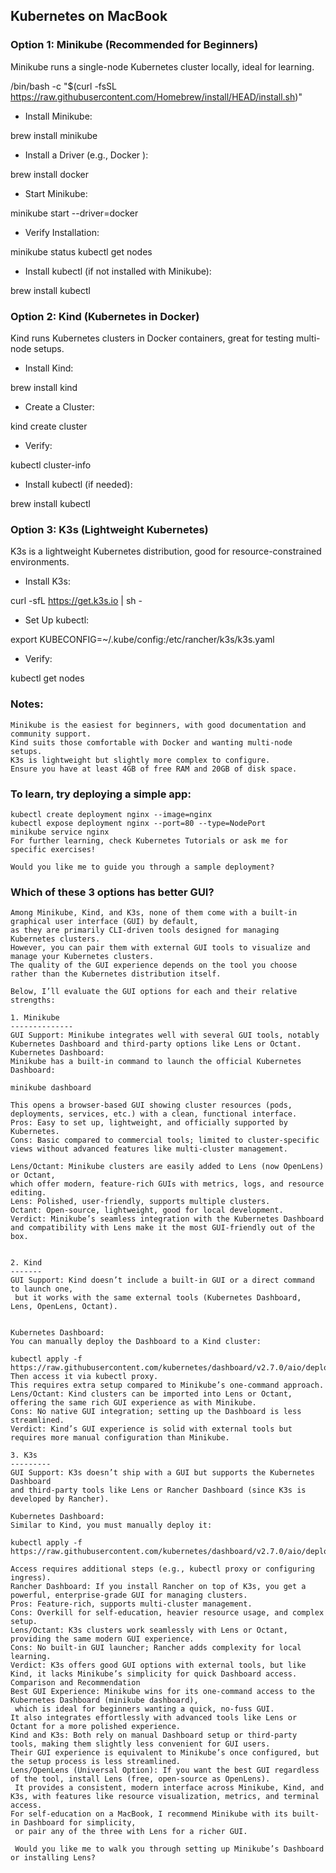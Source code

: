 ## Kubernetes on   MacBook  

### Option 1: Minikube (Recommended for Beginners)
Minikube runs a single-node Kubernetes cluster locally, ideal for learning.
 
/bin/bash -c "$(curl -fsSL https://raw.githubusercontent.com/Homebrew/install/HEAD/install.sh)"

- Install Minikube:
 
brew install minikube

- Install a Driver (e.g., Docker ):
 
brew install docker
 
- Start Minikube:
 
minikube start --driver=docker
 
- Verify Installation:
 
minikube status
kubectl get nodes

- Install kubectl (if not installed with Minikube):
 
brew install kubectl

### Option 2: Kind (Kubernetes in Docker)
Kind runs Kubernetes clusters in Docker containers, great for testing multi-node setups.

- Install Kind:

brew install kind

- Create a Cluster:

kind create cluster

- Verify:

kubectl cluster-info

- Install kubectl (if needed):
 
brew install kubectl

### Option 3: K3s (Lightweight Kubernetes)
K3s is a lightweight Kubernetes distribution, good for resource-constrained environments.

- Install K3s:
 
curl -sfL https://get.k3s.io | sh -

- Set Up kubectl:

export KUBECONFIG=~/.kube/config:/etc/rancher/k3s/k3s.yaml

- Verify:
 
kubectl get nodes


### Notes:
```
Minikube is the easiest for beginners, with good documentation and community support.
Kind suits those comfortable with Docker and wanting multi-node setups.
K3s is lightweight but slightly more complex to configure.
Ensure you have at least 4GB of free RAM and 20GB of disk space.
```

### To learn, try deploying a simple app:
``` 
kubectl create deployment nginx --image=nginx
kubectl expose deployment nginx --port=80 --type=NodePort
minikube service nginx
For further learning, check Kubernetes Tutorials or ask me for specific exercises!

Would you like me to guide you through a sample deployment?
```


### Which of these 3 options has better GUI?

```
Among Minikube, Kind, and K3s, none of them come with a built-in graphical user interface (GUI) by default,
as they are primarily CLI-driven tools designed for managing Kubernetes clusters.
However, you can pair them with external GUI tools to visualize and manage your Kubernetes clusters.
The quality of the GUI experience depends on the tool you choose rather than the Kubernetes distribution itself.

Below, I’ll evaluate the GUI options for each and their relative strengths:

1. Minikube
--------------
GUI Support: Minikube integrates well with several GUI tools, notably Kubernetes Dashboard and third-party options like Lens or Octant.
Kubernetes Dashboard:
Minikube has a built-in command to launch the official Kubernetes Dashboard:

minikube dashboard

This opens a browser-based GUI showing cluster resources (pods, deployments, services, etc.) with a clean, functional interface.
Pros: Easy to set up, lightweight, and officially supported by Kubernetes.
Cons: Basic compared to commercial tools; limited to cluster-specific views without advanced features like multi-cluster management.

Lens/Octant: Minikube clusters are easily added to Lens (now OpenLens) or Octant,
which offer modern, feature-rich GUIs with metrics, logs, and resource editing.
Lens: Polished, user-friendly, supports multiple clusters.
Octant: Open-source, lightweight, good for local development.
Verdict: Minikube’s seamless integration with the Kubernetes Dashboard and compatibility with Lens make it the most GUI-friendly out of the box.


2. Kind
-------
GUI Support: Kind doesn’t include a built-in GUI or a direct command to launch one,
 but it works with the same external tools (Kubernetes Dashboard, Lens, OpenLens, Octant).


Kubernetes Dashboard:
You can manually deploy the Dashboard to a Kind cluster:

kubectl apply -f https://raw.githubusercontent.com/kubernetes/dashboard/v2.7.0/aio/deploy/recommended.yaml
Then access it via kubectl proxy.
This requires extra setup compared to Minikube’s one-command approach.
Lens/Octant: Kind clusters can be imported into Lens or Octant, offering the same rich GUI experience as with Minikube.
Cons: No native GUI integration; setting up the Dashboard is less streamlined.
Verdict: Kind’s GUI experience is solid with external tools but requires more manual configuration than Minikube.

3. K3s
---------
GUI Support: K3s doesn’t ship with a GUI but supports the Kubernetes Dashboard
and third-party tools like Lens or Rancher Dashboard (since K3s is developed by Rancher).

Kubernetes Dashboard:
Similar to Kind, you must manually deploy it:

kubectl apply -f https://raw.githubusercontent.com/kubernetes/dashboard/v2.7.0/aio/deploy/recommended.yaml

Access requires additional steps (e.g., kubectl proxy or configuring ingress).
Rancher Dashboard: If you install Rancher on top of K3s, you get a powerful, enterprise-grade GUI for managing clusters.
Pros: Feature-rich, supports multi-cluster management.
Cons: Overkill for self-education, heavier resource usage, and complex setup.
Lens/Octant: K3s clusters work seamlessly with Lens or Octant, providing the same modern GUI experience.
Cons: No built-in GUI launcher; Rancher adds complexity for local learning.
Verdict: K3s offers good GUI options with external tools, but like Kind, it lacks Minikube’s simplicity for quick Dashboard access.
Comparison and Recommendation
Best GUI Experience: Minikube wins for its one-command access to the Kubernetes Dashboard (minikube dashboard),
 which is ideal for beginners wanting a quick, no-fuss GUI.
It also integrates effortlessly with advanced tools like Lens or Octant for a more polished experience.
Kind and K3s: Both rely on manual Dashboard setup or third-party tools, making them slightly less convenient for GUI users.
Their GUI experience is equivalent to Minikube’s once configured, but the setup process is less streamlined.
Lens/OpenLens (Universal Option): If you want the best GUI regardless of the tool, install Lens (free, open-source as OpenLens).
 It provides a consistent, modern interface across Minikube, Kind, and K3s, with features like resource visualization, metrics, and terminal access.
For self-education on a MacBook, I recommend Minikube with its built-in Dashboard for simplicity,
 or pair any of the three with Lens for a richer GUI.

 Would you like me to walk you through setting up Minikube’s Dashboard or installing Lens?
```

